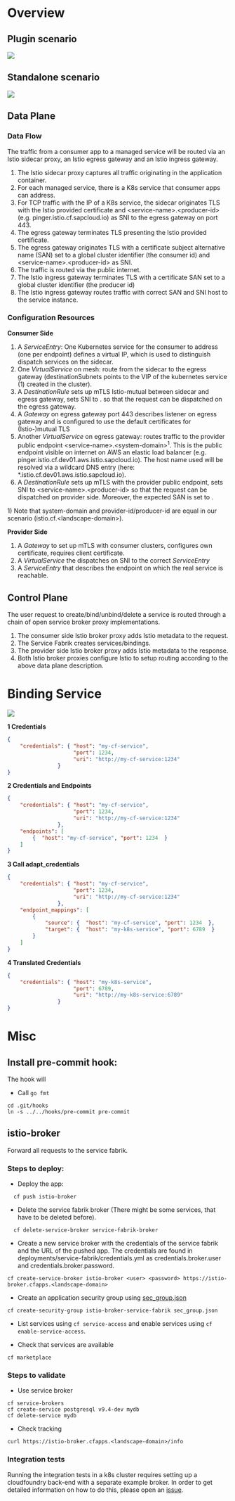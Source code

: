 # Overview

## Plugin scenario

![](diagrams/architecture-plugin.png)

## Standalone scenario

![](diagrams/architecture-standalone.png)


## Data Plane

### Data Flow

The traffic from a consumer app to a managed service will be routed via an Istio sidecar proxy, an Istio egress gateway and an Istio ingress gateway.

1. The Istio sidecar proxy captures all traffic originating in the application container.
1. For each managed service, there is a K8s service that consumer apps can address.
1. For TCP traffic with the IP of a K8s service, the sidecar originates TLS with the Istio provided certificate and \<service-name\>.\<producer-id\> (e.g. pinger.istio.cf.sapcloud.io) as SNI to the egress gateway on port 443.
1. The egress gateway terminates TLS presenting the Istio provided certificate.
1. The egress gateway originates TLS with a certificate subject alternative name (SAN) set to a global cluster identifier (the consumer id) and \<service-name\>.\<producer-id\> as SNI.
1. The traffic is routed via the public internet.
1. The Istio ingress gateway terminates TLS with a certificate SAN set to a global cluster identifier (the producer id)
1. The Istio ingress gateway routes traffic with correct SAN and SNI host to the service instance.

### Configuration Resources

**Consumer Side**



1. A _ServiceEntry_: One Kubernetes service for the consumer to address (one per endpoint) defines a virtual IP, which is used to distinguish dispatch services on the sidecar.
1. One _VirtualService_ on mesh: route from the sidecar to the egress gateway (destinationSubnets points to the VIP of the kubernetes service (1) created in the cluster).
1. A _DestinationRule_ sets up mTLS Istio-mutual between sidecar and egress gateway, sets SNI to <service-name>.<producer-id> so that the request can be dispatched on the egress gateway.
1. A _Gateway_ on egress gateway port 443 describes listener on egress gateway and is configured to use the default certificates for (Istio-)mutual TLS
1. Another _VirtualService_ on egress gateway: routes traffic to the provider public endpoint \<service-name\>.\<system-domain\><sup>1</sup>. This is the public endpoint visible on internet on AWS an elastic load balancer (e.g. pinger.istio.cf.dev01.aws.istio.sapcloud.io).
The host name used will be resolved via a wildcard DNS entry (here: *.istio.cf.dev01.aws.istio.sapcloud.io).
1. A _DestinationRule_ sets up mTLS with the provider public endpoint, sets SNI to \<service-name\>.\<producer-id\> so that the request can be dispatched on provider side. Moreover, the expected SAN is set to <producer-id>.

1\) Note that system-domain and provider-id/producer-id are equal in our scenario (istio.cf.\<landscape-domain\>).

**Provider Side**

1. A _Gateway_ to set up mTLS with consumer clusters, configures own certificate, requires client certificate.
1. A _VirtualService_ the dispatches on SNI to the correct _ServiceEntry_
1. A _ServiceEntry_ that describes the endpoint on which the real service is reachable.

## Control Plane

The user request to create/bind/unbind/delete a service is routed through a chain of open service broker proxy implementations.

1. The consumer side Istio broker proxy adds Istio metadata to the request.
1. The Service Fabrik creates services/bindings.
1. The provider side Istio broker proxy adds Istio metadata to the response.
1. Both Istio broker proxies configure Istio to setup routing according to the above data plane description.


# Binding Service
![](diagrams/bind-communication.png)

**1 Credentials**

````json
{
    "credentials": { "host": "my-cf-service",
                     "port": 1234,
                     "uri": "http://my-cf-service:1234"
                }
}
````

**2 Credentials and Endpoints**

````json
{
    "credentials": { "host": "my-cf-service",
                     "port": 1234,
                     "uri": "http://my-cf-service:1234"
                },
    "endpoints": [
        {  "host": "my-cf-service", "port": 1234  }
    ]
}
````

**3 Call adapt_credentials**

````json
{
    "credentials": { "host": "my-cf-service",
                     "port": 1234,
                     "uri": "http://my-cf-service:1234"
                },
    "endpoint_mappings": [
        {
            "source": {  "host": "my-cf-service", "port": 1234  },
            "target": {  "host": "my-k8s-service", "port": 6789  }
        }
    ]
}
````
**4 Translated Credentials**

````json
{
    "credentials": { "host": "my-k8s-service",
                     "port": 6789,
                     "uri": "http://my-k8s-service:6789"
                }
}
````

# Misc

## Install pre-commit hook:

The hook will
* Call `go fmt`

```
cd .git/hooks
ln -s ../../hooks/pre-commit pre-commit
```

## istio-broker

Forward all requests to the service fabrik.

### Steps to deploy:

* Deploy the app:
```
  cf push istio-broker
```

* Delete the service fabrik broker (There might be some services, that have to be deleted before).
```
  cf delete-service-broker service-fabrik-broker
```

* Create a new service broker with the credentials of the service fabrik and the URL of the pushed app. The credentials are found in deployments/service-fabrik/credentials.yml as credentials.broker.user and credentials.broker.password.
```
cf create-service-broker istio-broker <user> <password> https://istio-broker.cfapps.<landscape-domain>
```

* Create an application security group using [sec_group.json](sec_group.json)
```
cf create-security-group istio-broker-service-fabrik sec_group.json
```

* List services using `cf service-access` and enable services using `cf enable-service-access`.

* Check that services are available
```
cf marketplace
```


### Steps to validate

* Use service broker
```
cf service-brokers
cf create-service postgresql v9.4-dev mydb
cf delete-service mydb
```

* Check tracking
```
curl https://istio-broker.cfapps.<landscape-domain>/info
```

### Integration tests

Running the integration tests in a k8s cluster requires setting up a cloudfoundry back-end with a separate example broker. In order to get detailed information on how to do this, please open an [issue](https://github.com/Peripli/istio-broker-proxy/issues/new).

